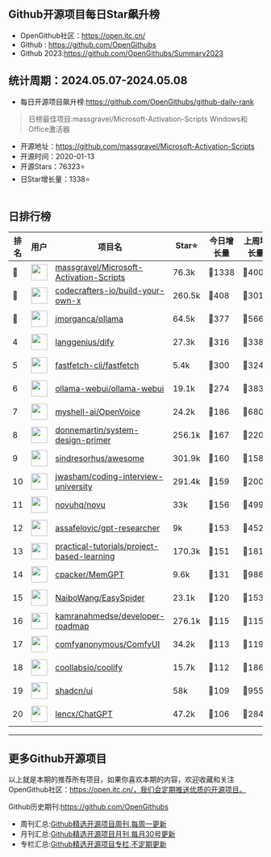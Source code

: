 ## Github开源项目每日Star飙升榜

- OpenGithub社区：https://open.itc.cn/
- Github : https://github.com/OpenGithubs
- Github 2023:https://github.com/OpenGithubs/Summary2023

## 统计周期：2024.05.07-2024.05.08

- 每日开源项目飙升榜:https://github.com/OpenGithubs/github-daily-rank



> 日榜最佳项目:massgravel/Microsoft-Activation-Scripts  Windows和Office激活器

- 开源地址：https://github.com/massgravel/Microsoft-Activation-Scripts
- 开源时间：2020-01-13
- 开源Stars：76323⭐
- 日Star增长量：1338⭐

![]()


## 日排行榜

| 排名        |  用户     |  项目名          | Star⭐          | 今日增长量     | 上周增长量      |  开源时间   |
|------------|------------|---------------|---------------- |--------------|----------------|------------|
| 🥇 | <img src="https://avatars.githubusercontent.com/u/59795046?v=4" alt="" size="32" height="32" width="32" data-view-component="true" class="avatar circle"> | [massgravel/Microsoft-Activation-Scripts](https://github.com/massgravel/Microsoft-Activation-Scripts)| 76.3k  | 🔺1338| 🔺4007 | 2020-01-13 |
| 🥈 | <img src="https://avatars.githubusercontent.com/u/58904235?v=4" alt="" size="32" height="32" width="32" data-view-component="true" class="avatar circle"> | [codecrafters-io/build-your-own-x](https://github.com/codecrafters-io/build-your-own-x)| 260.5k  | 🔺408| 🔺3018 | 2018-05-09 |
| 🥉 | <img src="https://avatars.githubusercontent.com/u/151674099?v=4" alt="" size="32" height="32" width="32" data-view-component="true" class="avatar circle"> | [jmorganca/ollama](https://github.com/jmorganca/ollama)| 64.5k  | 🔺377| 🔺5666 | 2023-06-27 |
| 4 | <img src="https://avatars.githubusercontent.com/u/127165244?v=4" alt="" size="32" height="32" width="32" data-view-component="true" class="avatar circle"> | [langgenius/dify](https://github.com/langgenius/dify)| 27.3k  | 🔺316| 🔺3389 | 2023-04-12 |
| 5 | <img src="https://avatars.githubusercontent.com/u/136235211?v=4" alt="" size="32" height="32" width="32" data-view-component="true" class="avatar circle"> | [fastfetch-cli/fastfetch](https://github.com/fastfetch-cli/fastfetch)| 5.4k  | 🔺300| 🔺3240 | 2021-02-19 |
| 6 | <img src="https://avatars.githubusercontent.com/u/158137808?v=4" alt="" size="32" height="32" width="32" data-view-component="true" class="avatar circle"> | [ollama-webui/ollama-webui](https://github.com/ollama-webui/ollama-webui)| 19.1k  | 🔺274| 🔺3831 | 2023-10-07 |
| 7 | <img src="https://avatars.githubusercontent.com/u/127754094?v=4" alt="" size="32" height="32" width="32" data-view-component="true" class="avatar circle"> | [myshell-ai/OpenVoice](https://github.com/myshell-ai/OpenVoice)| 24.2k  | 🔺186| 🔺6803 | 2023-11-29 |
| 8 | <img src="https://avatars.githubusercontent.com/u/5458997?u=f1007b583e55e7ccfb6ccf0e200051156112dd9b&v=4" alt="" size="32" height="32" width="32" data-view-component="true" class="avatar circle"> | [donnemartin/system-design-primer](https://github.com/donnemartin/system-design-primer)| 256.1k  | 🔺167| 🔺2200 | 2017-02-27 |
| 9 | <img src="https://avatars.githubusercontent.com/u/170270?u=34acd557a042ac478d273a4621570cadb6b0bd89&v=4" alt="" size="32" height="32" width="32" data-view-component="true" class="avatar circle"> | [sindresorhus/awesome](https://github.com/sindresorhus/awesome)| 301.9k  | 🔺160| 🔺1584 | 2014-07-11 |
| 10 | <img src="https://avatars.githubusercontent.com/u/3771963?u=4b348c742192b1963aabbf803a1174d2a4de155a&v=4" alt="" size="32" height="32" width="32" data-view-component="true" class="avatar circle"> | [jwasham/coding-interview-university](https://github.com/jwasham/coding-interview-university)| 291.4k  | 🔺159| 🔺2000 | 2016-06-06 |
| 11 | <img src="https://avatars.githubusercontent.com/u/77433905?v=4" alt="" size="32" height="32" width="32" data-view-component="true" class="avatar circle"> | [novuhq/novu](https://github.com/novuhq/novu)| 33k  | 🔺156| 🔺499 | 2021-08-26 |
| 12 | <img src="https://avatars.githubusercontent.com/u/13554167?u=95845045a1f76c09988d29132c892c92532848b0&v=4" alt="" size="32" height="32" width="32" data-view-component="true" class="avatar circle"> | [assafelovic/gpt-researcher](https://github.com/assafelovic/gpt-researcher)| 9k  | 🔺153| 🔺452 | 2023-05-12 |
| 13 | <img src="https://avatars.githubusercontent.com/u/89421154?v=4" alt="" size="32" height="32" width="32" data-view-component="true" class="avatar circle"> | [practical-tutorials/project-based-learning](https://github.com/practical-tutorials/project-based-learning)| 170.3k  | 🔺151| 🔺1811 | 2017-04-12 |
| 14 | <img src="https://avatars.githubusercontent.com/u/5475622?u=5ca2f60837bd2488b89377791ed079d731776324&v=4" alt="" size="32" height="32" width="32" data-view-component="true" class="avatar circle"> | [cpacker/MemGPT](https://github.com/cpacker/MemGPT)| 9.6k  | 🔺131| 🔺986 | 2023-10-11 |
| 15 | <img src="https://avatars.githubusercontent.com/u/30287768?u=430d71312cd7b74533c807b08d7211a6e25d4edd&v=4" alt="" size="32" height="32" width="32" data-view-component="true" class="avatar circle"> | [NaiboWang/EasySpider](https://github.com/NaiboWang/EasySpider)| 23.1k  | 🔺120| 🔺1538 | 2020-07-18 |
| 16 | <img src="https://avatars.githubusercontent.com/u/4921183?u=d6ed3573fc67b699e0c3bc2c7e1fb82c98c40dec&v=4" alt="" size="32" height="32" width="32" data-view-component="true" class="avatar circle"> | [kamranahmedse/developer-roadmap](https://github.com/kamranahmedse/developer-roadmap)| 276.1k  | 🔺115| 🔺1156 | 2017-03-15 |
| 17 | <img src="https://avatars.githubusercontent.com/u/121283862?u=00e0967075548ed41bd53ed0eacd34ac42d8cef0&v=4" alt="" size="32" height="32" width="32" data-view-component="true" class="avatar circle"> | [comfyanonymous/ComfyUI](https://github.com/comfyanonymous/ComfyUI)| 34.2k  | 🔺113| 🔺1199 | 2023-01-17 |
| 18 | <img src="https://avatars.githubusercontent.com/u/60715044?v=4" alt="" size="32" height="32" width="32" data-view-component="true" class="avatar circle"> | [coollabsio/coolify](https://github.com/coollabsio/coolify)| 15.7k  | 🔺112| 🔺1862 | 2021-01-26 |
| 19 | <img src="https://avatars.githubusercontent.com/u/139895814?v=4" alt="" size="32" height="32" width="32" data-view-component="true" class="avatar circle"> | [shadcn/ui](https://github.com/shadcn/ui)| 58k  | 🔺109| 🔺955 | 2023-01-04 |
| 20 | <img src="https://avatars.githubusercontent.com/u/16164244?u=e494bcc61f8128a85aaa9c717958a053f8747402&v=4" alt="" size="32" height="32" width="32" data-view-component="true" class="avatar circle"> | [lencx/ChatGPT](https://github.com/lencx/ChatGPT)| 47.2k  | 🔺106| 🔺284 | 2022-12-07 |

---
## 更多Github开源项目

以上就是本期的推荐所有项目，如果你喜欢本期的内容，欢迎收藏和关注OpenGithub社区：https://open.itc.cn/，我们会定期推送优质的开源项目。

Github历史期刊:https://github.com/OpenGithubs
- 周刊汇总:[Github精选开源项目周刊,每周一更新](https://github.com/OpenGithubs/weekly)
- 月刊汇总:[Github精选开源项目月刊,每月30号更新](https://github.com/OpenGithubs/monthly)
- 专栏汇总:[Github精选开源项目专栏,不定期更新](https://github.com/OpenGithubs/selectedColumn)
